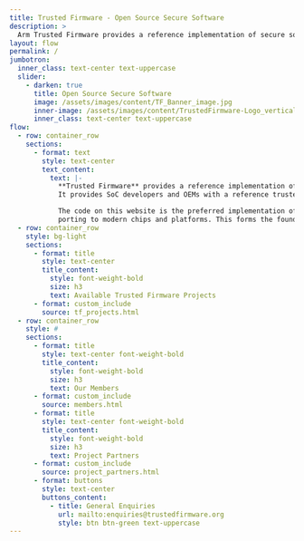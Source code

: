 ```yaml
---
title: Trusted Firmware - Open Source Secure Software
description: >
  Arm Trusted Firmware provides a reference implementation of secure software for Armv8-A, Armv9-A and Armv8-M. It provides SoC developers and OEMs with a reference trusted code base complying with the relevant Arm specifications.
layout: flow
permalink: /
jumbotron:
  inner_class: text-center text-uppercase
  slider:
    - darken: true
      title: Open Source Secure Software
      image: /assets/images/content/TF_Banner_image.jpg
      inner-image: /assets/images/content/TrustedFirmware-Logo_vertical-white.png
      inner_class: text-center text-uppercase
flow:
  - row: container_row
    sections:
      - format: text
        style: text-center
        text_content:
          text: |-
            **Trusted Firmware** provides a reference implementation of secure software for **Armv8-A**, **Armv9-A** and **Armv8-M**.
            It provides SoC developers and OEMs with a reference trusted code base complying with the relevant Arm specifications.

            The code on this website is the preferred implementation of Arm specifications, allowing quick and easy
            porting to modern chips and platforms. This forms the foundations of a **Trusted Execution Environment (TEE)** on application processors, or the **Secure Processing Environment (SPE)** of microcontrollers.
  - row: container_row
    style: bg-light
    sections:
      - format: title
        style: text-center
        title_content:
          style: font-weight-bold
          size: h3
          text: Available Trusted Firmware Projects
      - format: custom_include
        source: tf_projects.html
  - row: container_row
    style: #
    sections:
      - format: title
        style: text-center font-weight-bold
        title_content:
          style: font-weight-bold
          size: h3
          text: Our Members
      - format: custom_include
        source: members.html
      - format: title
        style: text-center font-weight-bold
        title_content:
          style: font-weight-bold
          size: h3
          text: Project Partners
      - format: custom_include
        source: project_partners.html
      - format: buttons
        style: text-center
        buttons_content:
          - title: General Enquiries
            url: mailto:enquiries@trustedfirmware.org
            style: btn btn-green text-uppercase
---
```

